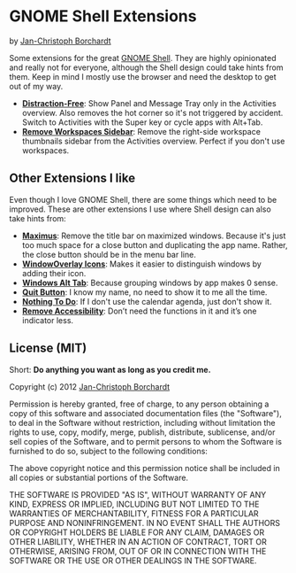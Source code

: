 # GNOME Shell Extensions
by [Jan-Christoph Borchardt](http://jancborchardt.net)

Some extensions for the great [GNOME Shell](http://gnome.org). They are highly opinionated and really not for everyone, although the Shell design could take hints from them. Keep in mind I mostly use the browser and need the desktop to get out of my way.

* **[Distraction-Free](http://extensions.gnome.org/extension/393/distraction-free/)**: Show Panel and Message Tray only in the Activities overview. Also removes the hot corner so it's not triggered by accident. Switch to Activities with the Super key or cycle apps with Alt+Tab.
* **[Remove Workspaces Sidebar](http://extensions.gnome.org/extension/387/remove-workspaces-sidebar/)**: Remove the right-side workspace thumbnails sidebar from the Activities overview. Perfect if you don't use workspaces.


## Other Extensions I like

Even though I love GNOME Shell, there are some things which need to be improved. These are other extensions I use where Shell design can also take hints from:

* **[Maximus](http://extensions.gnome.org/extension/354/maximus/)**: Remove the title bar on maximized windows. Because it's just too much space for a close button and duplicating the app name. Rather, the close button should be in the menu bar line.
* **[WindowOverlay Icons](http://extensions.gnome.org/extension/302/windowoverlay-icons/)**: Makes it easier to distinguish windows by adding their icon.
* **[Windows Alt Tab](http://extensions.gnome.org/extension/38/windows-alt-tab/)**: Because grouping windows by app makes 0 sense.
* **[Quit Button](http://extensions.gnome.org/extension/156/quit-button/)**: I know my name, no need to show it to me all the time.
* **[Nothing To Do](http://extensions.gnome.org/extension/153/nothingtodo/)**: If I don't use the calendar agenda, just don't show it.
* **[Remove Accessibility](http://extensions.gnome.org/extension/112/remove-accesibility/)**: Don’t need the functions in it and it’s one indicator less.


## License (MIT)

Short: **Do anything you want as long as you credit me.**

Copyright (c) 2012 [Jan-Christoph Borchardt](http://jancborchardt.net)

Permission is hereby granted, free of charge, to any person obtaining a copy of this software and associated documentation files (the "Software"), to deal in the Software without restriction, including without limitation the rights to use, copy, modify, merge, publish, distribute, sublicense, and/or sell copies of the Software, and to permit persons to whom the Software is furnished to do so, subject to the following conditions:

The above copyright notice and this permission notice shall be included in all copies or substantial portions of the Software.

THE SOFTWARE IS PROVIDED "AS IS", WITHOUT WARRANTY OF ANY KIND, EXPRESS OR IMPLIED, INCLUDING BUT NOT LIMITED TO THE WARRANTIES OF MERCHANTABILITY, FITNESS FOR A PARTICULAR PURPOSE AND NONINFRINGEMENT. IN NO EVENT SHALL THE AUTHORS OR COPYRIGHT HOLDERS BE LIABLE FOR ANY CLAIM, DAMAGES OR OTHER LIABILITY, WHETHER IN AN ACTION OF CONTRACT, TORT OR OTHERWISE, ARISING FROM, OUT OF OR IN CONNECTION WITH THE SOFTWARE OR THE USE OR OTHER DEALINGS IN THE SOFTWARE.
